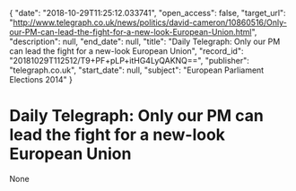 {
  "date": "2018-10-29T11:25:12.033741", 
  "open_access": false, 
  "target_url": "http://www.telegraph.co.uk/news/politics/david-cameron/10860516/Only-our-PM-can-lead-the-fight-for-a-new-look-European-Union.html", 
  "description": null, 
  "end_date": null, 
  "title": "Daily Telegraph: Only our PM can lead the fight for a new-look European Union", 
  "record_id": "20181029T112512/T9+PF+pLP+itHG4LyQAKNQ==", 
  "publisher": "telegraph.co.uk", 
  "start_date": null, 
  "subject": "European Parliament Elections 2014"
}

# Daily Telegraph: Only our PM can lead the fight for a new-look European Union

None